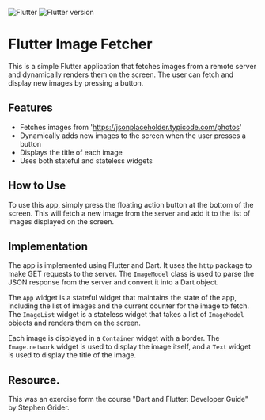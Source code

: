 ![Flutter](https://img.shields.io/badge/Flutter-Dart-blue)
![Flutter version](https://img.shields.io/badge/Flutter-v3.16.9-blue)

# Flutter Image Fetcher

This is a simple Flutter application that fetches images from a remote server and dynamically renders them on the screen. The user can fetch and display new images by pressing a button.

## Features

- Fetches images from 'https://jsonplaceholder.typicode.com/photos'
- Dynamically adds new images to the screen when the user presses a button
- Displays the title of each image
- Uses both stateful and stateless widgets

## How to Use

To use this app, simply press the floating action button at the bottom of the screen. This will fetch a new image from the server and add it to the list of images displayed on the screen.

## Implementation

The app is implemented using Flutter and Dart. It uses the `http` package to make GET requests to the server. The `ImageModel` class is used to parse the JSON response from the server and convert it into a Dart object.

The `App` widget is a stateful widget that maintains the state of the app, including the list of images and the current counter for the image to fetch. The `ImageList` widget is a stateless widget that takes a list of `ImageModel` objects and renders them on the screen.

Each image is displayed in a `Container` widget with a border. The `Image.network` widget is used to display the image itself, and a `Text` widget is used to display the title of the image.

## Resource.

This was an exercise form the course "Dart and Flutter: Developer Guide" by Stephen Grider.
